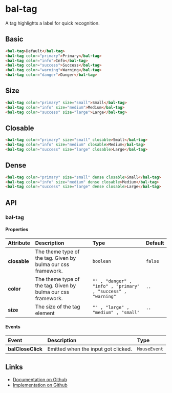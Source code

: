 # bal-tag

<!-- START: human documentation top -->

A tag highlights a label for quick recognition.

<!-- END: human documentation top -->

## Basic

<ClientOnly>  <docs-demo-bal-tag-91></docs-demo-bal-tag-91></ClientOnly>

```html
<bal-tag>Default</bal-tag>
<bal-tag color="primary">Primary</bal-tag>
<bal-tag color="info">Info</bal-tag>
<bal-tag color="success">Success</bal-tag>
<bal-tag color="warning">Warning</bal-tag>
<bal-tag color="danger">Danger</bal-tag>
```

## Size

<ClientOnly>  <docs-demo-bal-tag-92></docs-demo-bal-tag-92></ClientOnly>

```html
<bal-tag color="primary" size="small">Small</bal-tag>
<bal-tag color="info" size="medium">Medium</bal-tag>
<bal-tag color="success" size="large">Large</bal-tag>
```

## Closable

<ClientOnly>  <docs-demo-bal-tag-93></docs-demo-bal-tag-93></ClientOnly>

```html
<bal-tag color="primary" size="small" closable>Small</bal-tag>
<bal-tag color="info" size="medium" closable>Medium</bal-tag>
<bal-tag color="success" size="large" closable>Large</bal-tag>
```

## Dense

<ClientOnly>  <docs-demo-bal-tag-94></docs-demo-bal-tag-94></ClientOnly>

```html
<bal-tag color="primary" size="small" dense closable>Small</bal-tag>
<bal-tag color="info" size="medium" dense closable>Medium</bal-tag>
<bal-tag color="success" size="large" dense closable>Large</bal-tag>
```


## API

### bal-tag

#### Properties

| Attribute    | Description                                                  | Type                                                         | Default |
| :----------- | :----------------------------------------------------------- | :----------------------------------------------------------- | :------ |
| **closable** | The theme type of the tag. Given by bulma our css framework. | `boolean`                                                    | `false` |
| **color**    | The theme type of the tag. Given by bulma our css framework. | `"" , "danger" , "info" , "primary" , "success" , "warning"` | `''`    |
| **size**     | The size of the tag element                                  | `"" , "large" , "medium" , "small"`                          | `''`    |

#### Events

| Event             | Description                         | Type         |
| :---------------- | :---------------------------------- | :----------- |
| **balCloseClick** | Emitted when the input got clicked. | `MouseEvent` |



<!-- START: human documentation bottom -->

<!-- END: human documentation bottom -->


## Links

* [Documentation on Github](https://github.com/baloise/ui-library/blob/master/docs/src/components/components/bal-tag.md)
* [Implementation on Github](https://github.com/baloise/ui-library/blob/master/packages/library/src/components/bal-tag)
